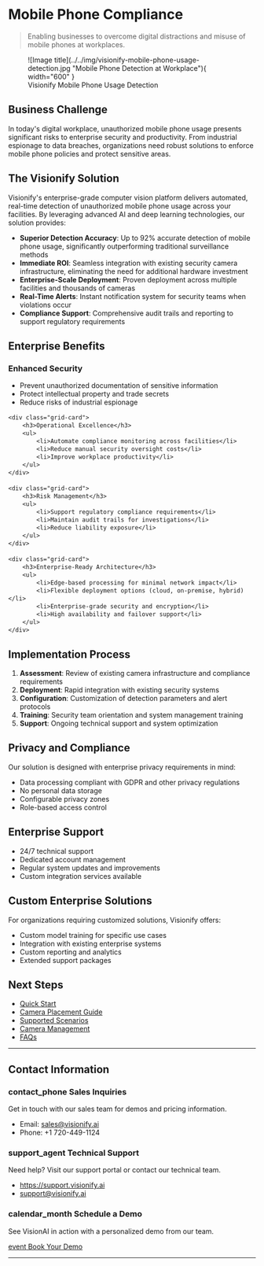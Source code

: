 # Mobile Phone Compliance 

> Enabling businesses to overcome digital distractions and misuse of mobile phones at workplaces.

<figure markdown>
  ![Image title](../../img/visionify-mobile-phone-usage-detection.jpg "Mobile Phone Detection at Workplace"){ width="600" }
  <figcaption>Visionify Mobile Phone Usage Detection</figcaption>
</figure>

## Business Challenge

In today's digital workplace, unauthorized mobile phone usage presents significant risks to enterprise security and productivity. From industrial espionage to data breaches, organizations need robust solutions to enforce mobile phone policies and protect sensitive areas.

## The Visionify Solution

Visionify's enterprise-grade computer vision platform delivers automated, real-time detection of unauthorized mobile phone usage across your facilities. By leveraging advanced AI and deep learning technologies, our solution provides:

- **Superior Detection Accuracy**: Up to 92% accurate detection of mobile phone usage, significantly outperforming traditional surveillance methods
- **Immediate ROI**: Seamless integration with existing security camera infrastructure, eliminating the need for additional hardware investment
- **Enterprise-Scale Deployment**: Proven deployment across multiple facilities and thousands of cameras
- **Real-Time Alerts**: Instant notification system for security teams when violations occur
- **Compliance Support**: Comprehensive audit trails and reporting to support regulatory requirements

## Enterprise Benefits

<div class="grid-cards">
    <div class="grid-card">
        <h3>Enhanced Security</h3>
        <ul>
            <li>Prevent unauthorized documentation of sensitive information</li>
            <li>Protect intellectual property and trade secrets</li>
            <li>Reduce risks of industrial espionage</li>
        </ul>
    </div>

    <div class="grid-card">
        <h3>Operational Excellence</h3>
        <ul>
            <li>Automate compliance monitoring across facilities</li>
            <li>Reduce manual security oversight costs</li>
            <li>Improve workplace productivity</li>
        </ul>
    </div>

    <div class="grid-card">
        <h3>Risk Management</h3>
        <ul>
            <li>Support regulatory compliance requirements</li>
            <li>Maintain audit trails for investigations</li>
            <li>Reduce liability exposure</li>
        </ul>
    </div>

    <div class="grid-card">
        <h3>Enterprise-Ready Architecture</h3>
        <ul>
            <li>Edge-based processing for minimal network impact</li>
            <li>Flexible deployment options (cloud, on-premise, hybrid)</li>
            <li>Enterprise-grade security and encryption</li>
            <li>High availability and failover support</li>
        </ul>
    </div>
</div>

## Implementation Process

1. **Assessment**: Review of existing camera infrastructure and compliance requirements
2. **Deployment**: Rapid integration with existing security systems
3. **Configuration**: Customization of detection parameters and alert protocols
4. **Training**: Security team orientation and system management training
5. **Support**: Ongoing technical support and system optimization

## Privacy and Compliance

Our solution is designed with enterprise privacy requirements in mind:
- Data processing compliant with GDPR and other privacy regulations
- No personal data storage
- Configurable privacy zones
- Role-based access control

## Enterprise Support

- 24/7 technical support
- Dedicated account management
- Regular system updates and improvements
- Custom integration services available

## Custom Enterprise Solutions

For organizations requiring customized solutions, Visionify offers:

- Custom model training for specific use cases
- Integration with existing enterprise systems
- Custom reporting and analytics
- Extended support packages

## Next Steps

- [Quick Start](../overview/quick-start.md)
- [Camera Placement Guide](../overview/camera-placement-guide.md)
- [Supported Scenarios](../overview/scenarios.md)
- [Camera Management](../overview/cameras.md)
- [FAQs](../overview/faqs.md)

---

## Contact Information

<div class="grid-cards">
    <div class="grid-card">
        <h3><span class="material-symbols-outlined">contact_phone</span> Sales Inquiries</h3>
        <p>Get in touch with our sales team for demos and pricing information.</p>
        <ul class="contact-list">
            <li>Email: <a href="mailto:sales@visionify.ai">sales@visionify.ai</a></li>
            <li>Phone: +1 720-449-1124</li>
        </ul>
    </div>
    <div class="grid-card">
        <h3><span class="material-symbols-outlined">support_agent</span> Technical Support</h3>
        <p>Need help? Visit our support portal or contact our technical team.</p>
        <ul class="contact-list">
            <li><a href="https://support.visionify.ai">https://support.visionify.ai</a></li>
            <li><a href="mailto:support@visionify.ai">support@visionify.ai</a></li>
        </ul>
    </div>
    <div class="grid-card">
        <h3><span class="material-symbols-outlined">calendar_month</span> Schedule a Demo</h3>
        <p>See VisionAI in action with a personalized demo from our team.</p>
        <div class="demo-button">
            <a href="https://cal.com/visionify/30min" class="cta-button">
                <span class="material-symbols-outlined">event</span>
                Book Your Demo
            </a>
        </div>
    </div>
</div>

---